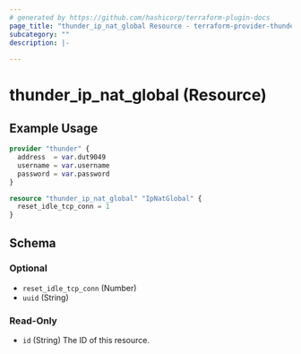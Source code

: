 ```yaml
---
# generated by https://github.com/hashicorp/terraform-plugin-docs
page_title: "thunder_ip_nat_global Resource - terraform-provider-thunder"
subcategory: ""
description: |-
  
---
```


# thunder_ip_nat_global (Resource)



## Example Usage

```terraform
provider "thunder" {
  address  = var.dut9049
  username = var.username
  password = var.password
}

resource "thunder_ip_nat_global" "IpNatGlobal" {
  reset_idle_tcp_conn = 1
}
```

<!-- schema generated by tfplugindocs -->
## Schema

### Optional

- `reset_idle_tcp_conn` (Number)
- `uuid` (String)

### Read-Only

- `id` (String) The ID of this resource.


